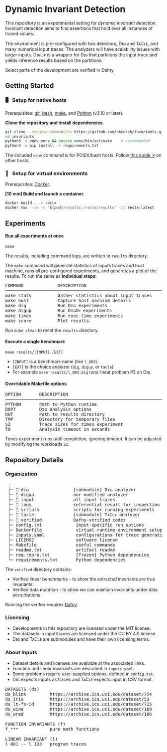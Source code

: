 # Dynamic Invariant Detection

This repository is an experimental setting for _dynamic invariant detection_.
Invariant detection aims to find assertions that hold over all instances of traced values.

The environment is pre-configured with two detectors, Dɪɢ and TᴀCʟᴇ, and many numerical input traces.
The analyzers will have scalability issues with larger inputs. 
DɪɢUᴘ is a wrapper for Dɪɢ that partitions the input trace and yields inference results based on the partitions.

Select parts of the development are verified in Dafny.


## Getting Started

### 🖥️ &nbsp; Setup for native hosts

Prerequisites:
[git](https://git-scm.com/downloads), 
[bash](https://www.gnu.org/software/bash/),
[make](https://www.gnu.org/software/make/), and
[Python](https://www.python.org/downloads/) (v3.10 or later).

**Clone the repository and install dependencies.**

```bash
git clone --recurse-submodules https://github.com/nkrusch/invariants.git
cd invariants
python3 -m venv venv && source venv/bin/activate    # recommended
python3 -m pip install -r requirements.txt
```

The included `venv` command is for POSIX/bash hosts. 
Follow [this guide &nearr;](https://docs.python.org/3/library/venv.html#creating-virtual-environments) on other hosts.

### 🐳 &nbsp; Setup for virtual environments

Prerequisites:
[Docker](https://docs.docker.com/engine/install).

**[10 min] Build and launch a container.**

```bash
docker build . -t rectx
docker run --rm -v "$(pwd)/results:/rectx/results" -it rectx:latest
```

## Experiments

#### Run all experiments at once

    make

The results, including command logs, are written to `results` directory.

The `make` command will generate statistics of inputs traces and host machine,
runs all pre-configured experiments, and generates a plot of the results.
To run the same as **individual steps**:

<pre>
COMMAND             DESCRIPTION                                 DURATION
────────────────────────────────────────────────────────────────────────
make stats          Gather statistics about input traces         < 1 min
make host           Capture host machine details                 < 1 min
make dig            Run Dɪɢ experiments                          ~30 min
make digup          Run DɪɢUᴘ experiments                         ~5 min
make times          Run exec-time experiments                    ~30 min
make score          Plot results                                 < 1 min
</pre>

Run `make clean` to reset the `results` directory.    


#### Execute a single benchmark

    make results/[INPUT].[EXT]

* `[INPUT]` is a benchmark name (like `l_003`).
* `[EXT]` is the choice analyzer (`dig`, `digup`, or `tacle`). 
* For example `make results/l_003.dig` runs linear problem #3 on Dɪɢ.

#### Overridable Makefile options

<pre>
OPTION       DESCRIPTION                                         DEFAULT             
────────────────────────────────────────────────────────────────────────
PYTHON       Path to Python runtime                              python3
DOPT         Dɪɢ analysis options
OUT          Path to results directory                           results
TMP          Directory for temporary files                          .tmp
SZ           Trace sizes for times experiment               25 50 75 100
TO           Analysis timeout in seconds                              90
</pre>

Times experiment runs until completion, ignoring timeout.
It can be adjusted by modifying the workloads `SZ`.


## Repository Details

### Organization

<pre>
 .
 ├─ 📁 dig                 [submodule] Dɪɢ analyzer 
 ├─ 📁 digup               our modified analyzer
 ├─ 📁 input               all input traces 
 ├─ 📁 logs                referential result for inspection
 ├─ 📁 scripts             scripts for running experiments
 ├─ 📁 tacle               [submodule] TᴀCʟᴇ analyzer 
 ├─ 📁 verified            Dafny-verified codes
 ├─ config.txt             input-specific run options
 ├─ Dockerfile             virtual runtime environment setup
 ├─ inputs.yaml            configurations for trace generation
 ├─ LICENSE                software license
 ├─ Makefile               useful commands
 ├─ readme.txt             artifact readme
 ├─ req.repro.txt          [frozen] Python dependencies
 └─ requirements.txt       Python dependencies
</pre>

The `verified` directory contains:
* Verified linear benchmarks - to show the extracted invariants are true invariants.
* Verified data mutation - to show we can maintain invariants under data perturbations.

Running the verifier requires [Dafny](https://dafny.org).

### Licensing

* Developments in this repository are licensed under the MIT license.
* The datasets in input/traces are licensed under the CC BY 4.0 license.
* Dɪɢ and TᴀCʟᴇ are submodules and have their own licensing terms.

### About Inputs

* Dataset details and licenses are available at the associated links.
* Function and linear invariants are described in `inputs.yaml`.
* Some problems require user-supplied options, defined in `config.txt`.
* Dɪɢ expects inputs as traces and TᴀCʟᴇ expects input in CSV format.

<pre>
DATASETS (ds)                                                              
ds_blink         https://archive.ics.uci.edu/dataset/754
ds_iris          https://archive.ics.uci.edu/dataset/53
ds_lt-fs-id      https://archive.ics.uci.edu/dataset/715
ds_wine          https://archive.ics.uci.edu/dataset/109
ds_wred          https://archive.ics.uci.edu/dataset/186

FUNCTION INVARIANTS (f)   
f_***            pure math functions 

LINEAR INVARIANT (l)
l_001 -- l_133   program traces
</pre>